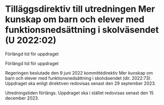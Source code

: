 # Tilläggsdirektiv till utredningen Mer kunskap om barn och elever med funktionsnedsättning i skolväsendet (U 2022:02)

Förlängd tid för uppdraget

Förlängd tid för uppdraget

Regeringen beslutade den 9 juni 2022 kommittédirektiv Mer kunskap om barn och elever med funktionsnedsättning i skolväsendet (dir. 2022:73). Uppdraget ska enligt direktiven redovisas senast den 29 september 2023.

Utredningstiden förlängs. Uppdraget ska i stället redovisas senast den 15 december 2023.

